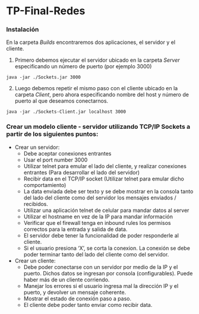 # TP-Final-Redes

### Instalación 
En la carpeta _Builds_ encontraremos dos aplicaciones, el servidor y el cliente.
1. Primero debemos ejecutar el servidor ubicado en la carpeta _Server_ especificando un número de puerto (por ejemplo 3000)
```
java -jar ./Sockets.jar 3000
```
2. Luego debemos repetir el mismo paso con el cliente ubicado en la carpeta _Client_, pero ahora especificando nombre del host y número de puerto al que deseamos conectarnos.
```
java -jar ./Sockets-Client.jar localhost 3000
```

### Crear un modelo cliente - servidor utilizando TCP/IP Sockets a partir de los siguientes puntos:

* Crear un servidor:
  * Debe aceptar conexiones entrantes
  * Usar el port number 3000 
  * Utilizar telnet para emular el lado del cliente, y realizar conexiones entrantes
(Para desarrollar el lado del servidor)    
  * Recibir data en el TCP/IP socket (Utilizar telnet para emular dicho
comportamiento)    
  * La data enviada debe ser texto y se debe mostrar en la consola tanto del lado
del cliente como del servidor los mensajes enviados / recibidos.    
  * Utilizar una aplicación telnet de celular para mandar datos al server    
  * Utilizar el hostname en vez de la IP para mandar información    
  * Verificar que el firewall tenga en inbound rules los permisos correctos para la
entrada y salida de data.    
  * El servidor debe tener la funcionalidad de poder responderle al cliente.    
  * Si el usuario presiona ‘X’, se corta la conexion. La conexión se debe poder
terminar tanto del lado del cliente como del servidor.
* Crear un cliente:
  * Debe poder conectarse con un servidor por medio de la IP y el puerto. Dichos
datos se ingresan por consola (configurables). Puede haber más de un cliente
corriendo.
  * Manejar los errores si el usuario ingresa mal la dirección IP y el puerto, y
devolver un mensaje coherente.
  * Mostrar el estado de conexión paso a paso.
  * El cliente debe poder tanto enviar como recibir data.
